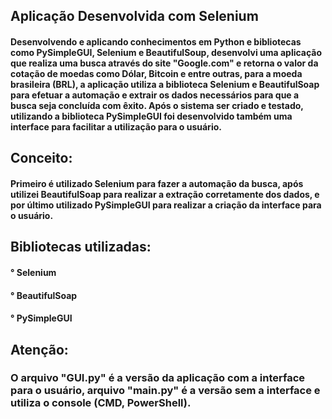 ## Aplicação Desenvolvida com Selenium

#### Desenvolvendo e aplicando conhecimentos em Python e bibliotecas como PySimpleGUI, Selenium e BeautifulSoup, desenvolvi uma aplicação que realiza uma busca através do site "Google.com" e retorna o valor da cotação de moedas como Dólar,  Bitcoin e entre outras, para a moeda brasileira (BRL), a aplicação utiliza a biblioteca Selenium e BeautifulSoap para efetuar a automação e extrair os dados necessários para que a busca seja concluída com êxito.  Após o sistema ser criado e testado, utilizando a biblioteca PySimpleGUI foi desenvolvido também uma interface para facilitar a utilização para o usuário.

## Conceito: 
#### Primeiro é utilizado Selenium para fazer a automação da busca, após utilizei BeautifulSoap para realizar a extração corretamente dos dados, e por último utilizado PySimpleGUI para realizar a criação da interface para o usuário.

## Bibliotecas utilizadas:

#### ° Selenium
#### ° BeautifulSoap
#### ° PySimpleGUI

## Atenção:
### O arquivo "GUI.py" é a versão da aplicação com a interface para o usuário, arquivo "main.py" é a versão sem a interface e utiliza o console (CMD, PowerShell).
